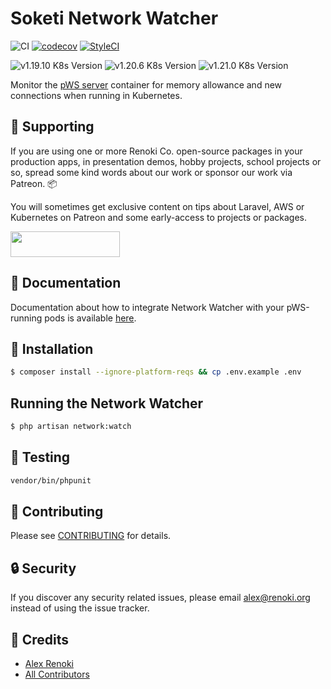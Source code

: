 Soketi Network Watcher
=======================

![CI](https://github.com/soketi/network-watcher/workflows/CI/badge.svg?branch=master)
[![codecov](https://codecov.io/gh/soketi/network-watcher/branch/master/graph/badge.svg)](https://codecov.io/gh/soketi/network-watcher)
[![StyleCI](https://github.styleci.io/repos/350800968/shield?branch=master)](https://github.styleci.io/repos/350800968)

![v1.19.10 K8s Version](https://img.shields.io/badge/K8s%20v1.19.10-Ready-%23326ce5?colorA=306CE8&colorB=green)
![v1.20.6 K8s Version](https://img.shields.io/badge/K8s%20v1.20.6-Ready-%23326ce5?colorA=306CE8&colorB=green)
![v1.21.0 K8s Version](https://img.shields.io/badge/K8s%20v1.21.0-Ready-%23326ce5?colorA=306CE8&colorB=green)

Monitor the [pWS server](https://github.com/soketi/pws) container for memory allowance and new connections when running in Kubernetes.

## 🤝 Supporting

If you are using one or more Renoki Co. open-source packages in your production apps, in presentation demos, hobby projects, school projects or so, spread some kind words about our work or sponsor our work via Patreon. 📦

You will sometimes get exclusive content on tips about Laravel, AWS or Kubernetes on Patreon and some early-access to projects or packages.

[<img src="https://c5.patreon.com/external/logo/become_a_patron_button.png" height="41" width="175" />](https://www.patreon.com/bePatron?u=10965171)

## 📜 Documentation

Documentation about how to integrate Network Watcher with your pWS-running pods is available [here](https://rennokki.gitbook.io/soketi-pws/network-watcher/getting-started).

## 🚀 Installation

```bash
$ composer install --ignore-platform-reqs && cp .env.example .env
```

## Running the Network Watcher

```bash
$ php artisan network:watch
```

## 🐛 Testing

``` bash
vendor/bin/phpunit
```

## 🤝 Contributing

Please see [CONTRIBUTING](CONTRIBUTING.md) for details.

## 🔒  Security

If you discover any security related issues, please email alex@renoki.org instead of using the issue tracker.

## 🎉 Credits

- [Alex Renoki](https://github.com/rennokki)
- [All Contributors](../../contributors)
